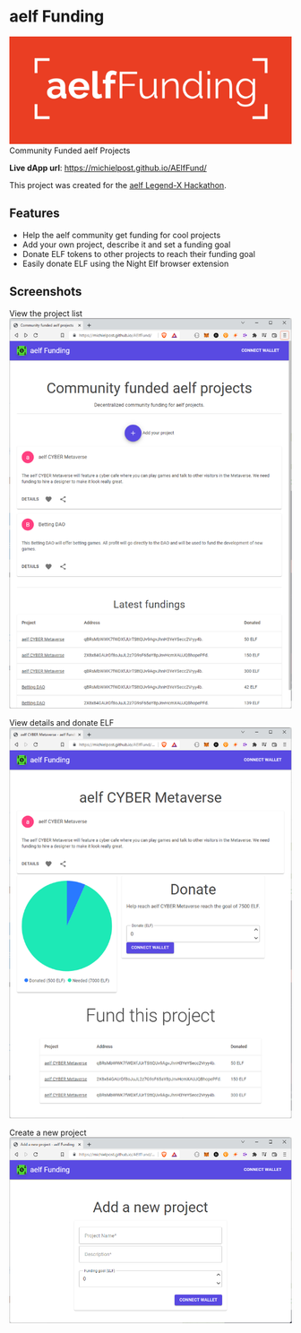 # aelf Funding
![aelf Funding](images/logo_small.png)  
Community Funded aelf Projects

**Live dApp url**: https://michielpost.github.io/AElfFund/

This project was created for the [aelf Legend-X Hackathon](https://aelf.devpost.com).

## Features
- Help the aelf community get funding for cool projects
- Add your own project, describe it and set a funding goal
- Donate ELF tokens to other projects to reach their funding goal
- Easily donate ELF using the Night Elf browser extension


## Screenshots
View the project list
![View the projects](images/screenshot01.png)

View details and donate ELF
![View details](images/screenshot02.png)

Create a new project
![Create a new project](images/screenshot03.png)
